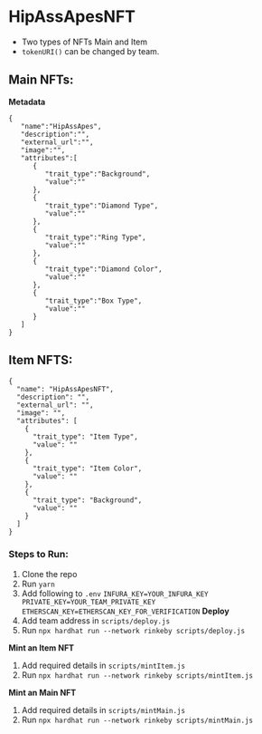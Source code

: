 # HipAssApesNFT

- Two types of NFTs Main and Item
- `tokenURI()` can be changed by team.

## Main NFTs:

**Metadata**

```
{
   "name":"HipAssApes",
   "description":"",
   "external_url":"",
   "image":"",
   "attributes":[
      {
         "trait_type":"Background",
         "value":""
      },
      {
         "trait_type":"Diamond Type",
         "value":""
      },
      {
         "trait_type":"Ring Type",
         "value":""
      },
      {
         "trait_type":"Diamond Color",
         "value":""
      },
      {
         "trait_type":"Box Type",
         "value":""
      }
   ]
}
```

## Item NFTS:

```
{
  "name": "HipAssApesNFT",
  "description": "",
  "external_url": "",
  "image": "",
  "attributes": [
    {
      "trait_type": "Item Type",
      "value": ""
    },
    {
      "trait_type": "Item Color",
      "value": ""
    },
    {
      "trait_type": "Background",
      "value": ""
    }
  ]
}
```

### Steps to Run:

1. Clone the repo
2. Run `yarn`
3. Add following to `.env`
   `INFURA_KEY=YOUR_INFURA_KEY PRIVATE_KEY=YOUR_TEAM_PRIVATE_KEY ETHERSCAN_KEY=ETHERSCAN_KEY_FOR_VERIFICATION`
   **Deploy**
4. Add team address in `scripts/deploy.js`
5. Run `npx hardhat run --network rinkeby scripts/deploy.js`

**Mint an Item NFT**

1. Add required details in `scripts/mintItem.js`
2. Run `npx hardhat run --network rinkeby scripts/mintItem.js`

**Mint an Main NFT**

1. Add required details in `scripts/mintMain.js`
2. Run `npx hardhat run --network rinkeby scripts/mintMain.js`
